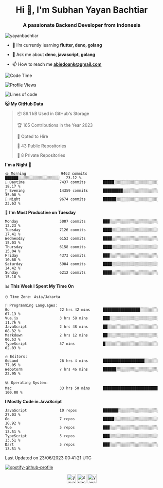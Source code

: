 <h1 align="center">Hi 👋, I'm Subhan Yayan Bachtiar</h1>
<h3 align="center">A passionate Backend Developer from Indonesia</h3>

<p align="left"> <img src="https://komarev.com/ghpvc/?username=yayanbachtiar" alt="yayanbachtiar" /> </p>

- 🌱 I’m currently learning **flutter, deno, golang**

- 💬 Ask me about **deno, javascript, golang**

- 📫 How to reach me **abiedoank@gmail.com**

<!--START_SECTION:waka-->
![Code Time](http://img.shields.io/badge/Code%20Time-5%2C528%20hrs%2026%20mins-blue)

![Profile Views](http://img.shields.io/badge/Profile%20Views-0-blue)

![Lines of code](https://img.shields.io/badge/From%20Hello%20World%20I%27ve%20Written-44.7%20million%20lines%20of%20code-blue)

**🐱 My GitHub Data** 

> 📦 89.1 kB Used in GitHub's Storage 
 > 
> 🏆 165 Contributions in the Year 2023
 > 
> 💼 Opted to Hire
 > 
> 📜 43 Public Repositories 
 > 
> 🔑 8 Private Repositories 
 > 
**I'm a Night 🦉** 

```text
🌞 Morning                9463 commits        ██████░░░░░░░░░░░░░░░░░░░   23.12 % 
🌆 Daytime                7437 commits        █████░░░░░░░░░░░░░░░░░░░░   18.17 % 
🌃 Evening                14359 commits       █████████░░░░░░░░░░░░░░░░   35.08 % 
🌙 Night                  9674 commits        ██████░░░░░░░░░░░░░░░░░░░   23.63 % 
```
📅 **I'm Most Productive on Tuesday** 

```text
Monday                   5007 commits        ███░░░░░░░░░░░░░░░░░░░░░░   12.23 % 
Tuesday                  7126 commits        ████░░░░░░░░░░░░░░░░░░░░░   17.41 % 
Wednesday                6153 commits        ████░░░░░░░░░░░░░░░░░░░░░   15.03 % 
Thursday                 6158 commits        ████░░░░░░░░░░░░░░░░░░░░░   15.04 % 
Friday                   4373 commits        ███░░░░░░░░░░░░░░░░░░░░░░   10.68 % 
Saturday                 5904 commits        ████░░░░░░░░░░░░░░░░░░░░░   14.42 % 
Sunday                   6212 commits        ████░░░░░░░░░░░░░░░░░░░░░   15.18 % 
```


📊 **This Week I Spent My Time On** 

```text
🕑︎ Time Zone: Asia/Jakarta

💬 Programming Languages: 
Go                       22 hrs 42 mins      █████████████████░░░░░░░░   67.13 % 
Vue.js                   3 hrs 58 mins       ███░░░░░░░░░░░░░░░░░░░░░░   11.76 % 
JavaScript               2 hrs 48 mins       ██░░░░░░░░░░░░░░░░░░░░░░░   08.32 % 
Markdown                 2 hrs 12 mins       ██░░░░░░░░░░░░░░░░░░░░░░░   06.53 % 
TypeScript               57 mins             █░░░░░░░░░░░░░░░░░░░░░░░░   02.83 % 

🔥 Editors: 
GoLand                   26 hrs 4 mins       ███████████████████░░░░░░   77.05 % 
WebStorm                 7 hrs 46 mins       ██████░░░░░░░░░░░░░░░░░░░   22.95 % 

💻 Operating System: 
Mac                      33 hrs 50 mins      █████████████████████████   100.00 % 
```

**I Mostly Code in JavaScript** 

```text
JavaScript               10 repos            ███████░░░░░░░░░░░░░░░░░░   27.03 % 
Go                       7 repos             █████░░░░░░░░░░░░░░░░░░░░   18.92 % 
Vue                      5 repos             ███░░░░░░░░░░░░░░░░░░░░░░   13.51 % 
TypeScript               5 repos             ███░░░░░░░░░░░░░░░░░░░░░░   13.51 % 
Dart                     5 repos             ███░░░░░░░░░░░░░░░░░░░░░░   13.51 % 
```




 Last Updated on 23/06/2023 00:41:21 UTC
<!--END_SECTION:waka-->

[![spotify-github-profile](https://spotify-github-profile.vercel.app/api/view?uid=31qtu2k4v3mbxp7clcmm6imuqq6e&cover_image=true&theme=default&show_offline=false&bar_color=53b14f&bar_color_cover=true)](https://github.com/kittinan/spotify-github-profile)


<p align="center">
<a href="https://dev.to/yayanbachtiar" target="blank"><img align="center" src="https://cdn.jsdelivr.net/npm/simple-icons@3.0.1/icons/dev-dot-to.svg" alt="yayanbachtiar" height="30" width="30" /></a>
<a href="https://linkedin.com/in/subchanyayanbachtiar" target="blank"><img align="center" src="https://cdn.jsdelivr.net/npm/simple-icons@3.0.1/icons/linkedin.svg" alt="subchanyayanbachtiar" height="30" width="30" /></a>
<a href="https://codesandbox.com/yayanbachtiar" target="blank"><img align="center" src="https://cdn.jsdelivr.net/npm/simple-icons@3.0.1/icons/codesandbox.svg" alt="yayanbachtiar" height="30" width="30" /></a>
</p>
